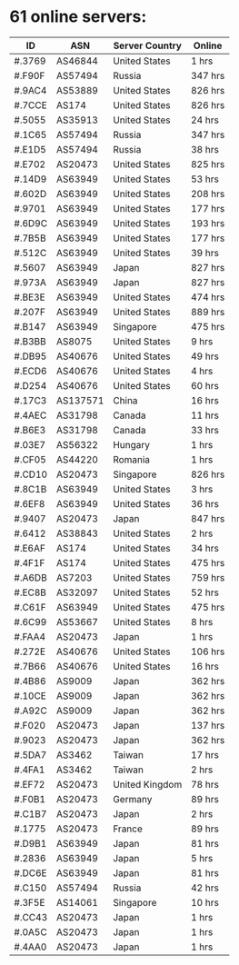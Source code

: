 # 61 online servers:

| ID | ASN | Server Country | Online |
| ------ | ------ | ------ | ------ |
| #.3769 | AS46844 | United States | 1 hrs |
| #.F90F | AS57494 | Russia | 347 hrs |
| #.9AC4 | AS53889 | United States | 826 hrs |
| #.7CCE | AS174 | United States | 826 hrs |
| #.5055 | AS35913 | United States | 24 hrs |
| #.1C65 | AS57494 | Russia | 347 hrs |
| #.E1D5 | AS57494 | Russia | 38 hrs |
| #.E702 | AS20473 | United States | 825 hrs |
| #.14D9 | AS63949 | United States | 53 hrs |
| #.602D | AS63949 | United States | 208 hrs |
| #.9701 | AS63949 | United States | 177 hrs |
| #.6D9C | AS63949 | United States | 193 hrs |
| #.7B5B | AS63949 | United States | 177 hrs |
| #.512C | AS63949 | United States | 39 hrs |
| #.5607 | AS63949 | Japan | 827 hrs |
| #.973A | AS63949 | Japan | 827 hrs |
| #.BE3E | AS63949 | United States | 474 hrs |
| #.207F | AS63949 | United States | 889 hrs |
| #.B147 | AS63949 | Singapore | 475 hrs |
| #.B3BB | AS8075 | United States | 9 hrs |
| #.DB95 | AS40676 | United States | 49 hrs |
| #.ECD6 | AS40676 | United States | 4 hrs |
| #.D254 | AS40676 | United States | 60 hrs |
| #.17C3 | AS137571 | China | 16 hrs |
| #.4AEC | AS31798 | Canada | 11 hrs |
| #.B6E3 | AS31798 | Canada | 33 hrs |
| #.03E7 | AS56322 | Hungary | 1 hrs |
| #.CF05 | AS44220 | Romania | 1 hrs |
| #.CD10 | AS20473 | Singapore | 826 hrs |
| #.8C1B | AS63949 | United States | 3 hrs |
| #.6EF8 | AS63949 | United States | 36 hrs |
| #.9407 | AS20473 | Japan | 847 hrs |
| #.6412 | AS38843 | United States | 2 hrs |
| #.E6AF | AS174 | United States | 34 hrs |
| #.4F1F | AS174 | United States | 475 hrs |
| #.A6DB | AS7203 | United States | 759 hrs |
| #.EC8B | AS32097 | United States | 52 hrs |
| #.C61F | AS63949 | United States | 475 hrs |
| #.6C99 | AS53667 | United States | 8 hrs |
| #.FAA4 | AS20473 | Japan | 1 hrs |
| #.272E | AS40676 | United States | 106 hrs |
| #.7B66 | AS40676 | United States | 16 hrs |
| #.4B86 | AS9009 | Japan | 362 hrs |
| #.10CE | AS9009 | Japan | 362 hrs |
| #.A92C | AS9009 | Japan | 362 hrs |
| #.F020 | AS20473 | Japan | 137 hrs |
| #.9023 | AS20473 | Japan | 362 hrs |
| #.5DA7 | AS3462 | Taiwan | 17 hrs |
| #.4FA1 | AS3462 | Taiwan | 2 hrs |
| #.EF72 | AS20473 | United Kingdom | 78 hrs |
| #.F0B1 | AS20473 | Germany | 89 hrs |
| #.C1B7 | AS20473 | Japan | 2 hrs |
| #.1775 | AS20473 | France | 89 hrs |
| #.D9B1 | AS63949 | Japan | 81 hrs |
| #.2836 | AS63949 | Japan | 5 hrs |
| #.DC6E | AS63949 | Japan | 81 hrs |
| #.C150 | AS57494 | Russia | 42 hrs |
| #.3F5E | AS14061 | Singapore | 10 hrs |
| #.CC43 | AS20473 | Japan | 1 hrs |
| #.0A5C | AS20473 | Japan | 1 hrs |
| #.4AA0 | AS20473 | Japan | 1 hrs |

